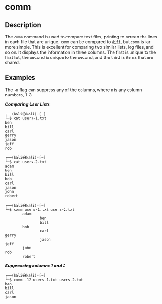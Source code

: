 # comm
## Description

The `comm` command is used to compare text files, printing to screen the lines in each file that are unique. `comm` can be compared to [`diff`](diff.md), but `comm` is far more simple. This is excellent for comparing two similar lists, log files, and so on. It displays the information in three columns. The first is unique to the first list, the second is unique to the second, and the third is items that are shared. 

## Examples 
The `-n` flag can suppress any of the columns, where `n` is any column numbers, 1-3. 

***Comparing User Lists***
```
┌──(kali㉿kali)-[~]
└─$ cat users-1.txt                    
ben
bill
carl
gerry
jason
jeff
rob
                                                                                     
┌──(kali㉿kali)-[~]
└─$ cat users-2.txt 
adam
ben
bill
bob
carl
jason
john
robert
                                                                                     
┌──(kali㉿kali)-[~]
└─$ comm users-1.txt users-2.txt
        adam
                ben
                bill
        bob
                carl
gerry
                jason
jeff
        john
rob
        robert
```

***Suppressing columns 1 and 2***
```
┌──(kali㉿kali)-[~]
└─$ comm -12 users-1.txt users-2.txt 
ben
bill
carl
jason
```                                                                     